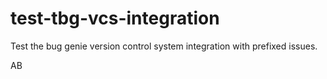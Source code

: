 # test-tbg-vcs-integration
Test the bug genie version control system integration with prefixed issues.

AB
